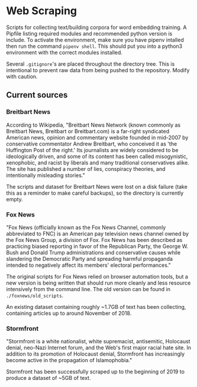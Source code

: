 # Web Scraping
Scripts for collecting text/building corpora for word embedding training. A Pipfile listing required modules
and recommended python version is include. To activate the environment, make sure you have pipenv intalled
then run the command ``pipenv shell``. This should put you into a python3 environment with the correct
modules installed.

Several ``.gitignore``'s are placed throughout the directory tree. This is intentional to prevent raw data
from being pushed to the repository. Modify with caution.

## Current sources
### Breitbart News
According to Wikipedia, 
"Breitbart News Network (known commonly as Breitbart News, Breitbart or Breitbart.com) is a far-right
syndicated American news, opinion and commentary website founded in mid-2007 by conservative commentator
Andrew Breitbart, who conceived it as 'the Huffington Post of the right.' Its journalists are widely 
considered to be ideologically driven, and some of its content has been called misogynistic, xenophobic, 
and racist by liberals and many traditional conservatives alike. The site has published a number of lies, 
conspiracy theories, and intentionally misleading stories."

The scripts and dataset for Breitbart News were lost on a disk failure (take this as a reminder to make
careful backups), so the directory is currently empty.

### Fox News
"Fox News (officially known as the Fox News Channel, commonly abbreviated to FNC) is an American pay 
television news channel owned by the Fox News Group, a division of Fox. Fox News has been described 
as practicing biased reporting in favor of the Republican Party, the George W. Bush and Donald Trump 
administrations and conservative causes while slandering the Democratic Party and spreading harmful 
propaganda intended to negatively affect its members' electoral performances."

The original scripts for Fox News relied on browser automation tools, but a new version is being
written that should run more cleanly and less resource intensively from the command line. The old
version can be found in ``./foxnews/old_scripts``.

An existing dataset containing roughly ~1.7GB of text has been collecting, containing articles up
to around November of 2018.

### Stormfront
"Stormfront is a white nationalist, white supremacist, antisemitic, Holocaust denial, neo-Nazi Internet forum,
and the Web's first major racial hate site. In addition to its promotion of Holocaust denial, Stormfront has 
increasingly become active in the propagation of Islamophobia."

Stormfront has been successfully scraped up to the beginning of 2019 to produce a dataset of ~5GB of text.
